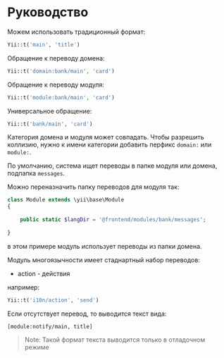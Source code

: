 Руководство
===

Можем использовать традиционный формат:

```php
Yii::t('main', 'title')
```

Обращение к переводу домена:

```php
Yii::t('domain:bank/main', 'card')
```

Обращение к переводу модуля:

```php
Yii::t('module:bank/main', 'card')
```

Универсальное обращение:

```php
Yii::t('bank/main', 'card')
```

Категория домена и модуля может совпадать.
Чтобы разрешить коллизию, нужно к имени категории добавить перфикс `domain:` или `module:`.

По умолчанию, система ищет переводы в папке модуля или домена, подпапка `messages`.

Можно переназначить папку переводов для модуля так:

```php
class Module extends \yii\base\Module
{
	
	public static $langDir = '@frontend/modules/bank/messages';
	
}
```

в этом примере модуль использует переводы из папки домена.

Модуль многоязычности имеет стаднартный набор переводов:

* action - действия

например:

```php
Yii::t('i18n/action', 'send')
```

Если отсутствует перевод, то выводится текст вида:

```
[module:notify/main, title]
```

> Note: Такой формат текста выводится только в отладочном режиме
